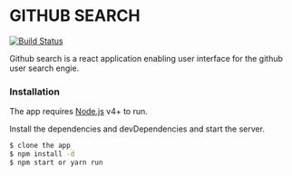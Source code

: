 # GITHUB SEARCH

 

[![Build Status](https://travis-ci.org/joemccann/dillinger.svg?branch=master)](https://travis-ci.org/joemccann/dillinger)


Github search is a react application enabling user interface for the github user search engie. 
 []("https://github.com/Moverr/githubsearch/blob/4e539d9ff25179da3b20cf20cf523805cd6d1f01/images/cardview.PNG" )


### Installation

The app requires [Node.js](https://nodejs.org/) v4+ to run.

Install the dependencies and devDependencies and start the server.

```sh
$ clone the app
$ npm install -d
$ npm start or yarn run
```

